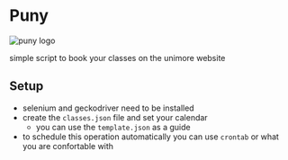 # Puny

![puny logo](https://i.ibb.co/4SWjYxP/puny-logo.png)

simple script to book your classes on the unimore website

## Setup

- selenium and geckodriver need to be installed
- create the `classes.json` file and set your calendar
  - you can use the `template.json` as a guide
- to schedule this operation automatically you can use `crontab` or what you are confortable with
